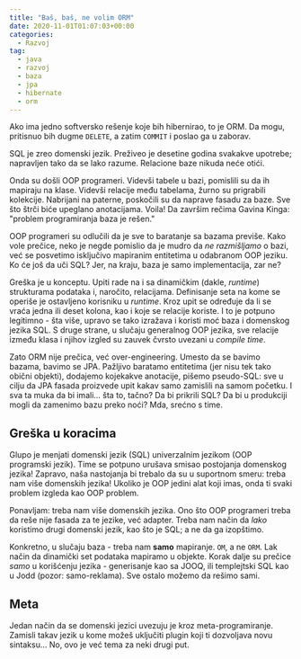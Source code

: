 ```yaml
---
title: "Baš, baš, ne volim ORM"
date: 2020-11-01T01:07:03+00:00
categories:
  - Razvoj
tag:
  - java
  - razvoj
  - baza
  - jpa
  - hibernate
  - orm
---
```


Ako ima jedno softversko rešenje koje bih hibernirao, to je ORM. Da mogu, pritisnuo bih dugme `DELETE`, a zatim `COMMIT` i poslao ga u zaborav.

<!--more-->

SQL je zreo domenski jezik. Preživeo je desetine godina svakakve upotrebe; napravljen tako da se lako razume. Relacione baze nikuda neće otići.

Onda su došli OOP programeri. Videvši tabele u bazi, pomislili su da ih mapiraju na klase. Videvši relacije među tabelama, žurno su prigrabili kolekcije. Nabrijani na paterne, poskočili su da naprave fasadu za baze. Sve što štrči biće upeglano anotacijama. Voila! Da završim rečima Gavina Kinga: "problem programiranja baza je rešen."

OOP programeri su odlučili da je sve to baratanje sa bazama previše. Kako vole prečice, neko je negde pomislio da je mudro da _ne razmišljamo_ o bazi, već se posvetimo isključivo mapiranim entitetima u odabranom OOP jeziku. Ko će još da uči SQL? Jer, na kraju, baza je samo implementacija, zar ne?

Greška je u konceptu. Upiti rade na i sa dinamičkim (dakle, _runtime_) strukturama podataka i, naročito, relacijama. Definisanje seta na kome se operiše je ostavljeno korisniku u _runtime_. Kroz upit se određuje da li se vraća jedna ili deset kolona, kao i koje se relacije koriste. I to je potpuno legitimno - šta više, upravo se tako izražava i koristi moć baza i domenskog jezika SQL. S druge strane, u slučaju generalnog OOP jezika, sve relacije između klasa i njihov izgled su zauvek čvrsto uvezani u _compile time_.

Zato ORM nije prečica, već over-engineering. Umesto da se bavimo bazama, bavimo se JPA. Pažljivo baratamo entitetima (jer nisu tek tako obični objekti), dodajemo kojekakve anotacije, pišemo pseudo-SQL: sve u cilju da JPA fasada proizvede upit kakav samo zamislili na samom početku. I sva ta muka da bi imali... šta to, tačno? Da bi prikrili SQL? Da bi u produkciji mogli da zamenimo bazu preko noći? Mda, srećno s time.

## Greška u koracima

Glupo je menjati domenski jezik (SQL) univerzalnim jezikom (OOP programski jezik). Time se potpuno urušava smisao postojanja domenskog jezika! Zapravo, naša nastojanja bi trebalo da su u suportnom smeru: treba nam više domenskih jezika! Ukoliko je OOP jedini alat koji imas, onda ti svaki problem izgleda kao OOP problem.

Ponavljam: treba nam više domenskih jezika. Ono što OOP programeri treba da reše nije fasada za te jezike, već adapter. Treba nam način da _lako_ koristimo drugi domenski jezik, kao što je SQL; a ne da ga izopštimo.

Konkretno, u slučaju baza - treba nam **samo** mapiranje. `OM`, a ne `ORM`. Lak način da dinamički set podataka mapiramo u objekte. Korak dalje su prečice _samo_ u korišćenju jezika - generisanje kao sa JOOQ, ili templejtski SQL kao u Jodd (pozor: samo-reklama). Sve ostalo možemo da rešimo sami.

## Meta

Jedan način da se domenski jezici uvezuju je kroz meta-programiranje. Zamisli takav jezik u kome možeš uključiti plugin koji ti dozvoljava novu sintaksu... No, ovo je već tema za neki drugi put.
